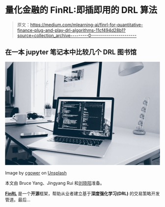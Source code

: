 # 量化金融的 FinRL:即插即用的 DRL 算法

> 原文：<https://medium.com/mlearning-ai/finrl-for-quantitative-finance-plug-and-play-drl-algorithms-11cf494d28b1?source=collection_archive---------0----------------------->

## 在一本 jupyter 笔记本中比较几个 DRL 图书馆

![](img/917e9a2c5696d5ab7a2c78626255d91c.png)

Image by [cgower](https://unsplash.com/@cgower) on [Unsplash](https://unsplash.com/photos/m_HRfLhgABo)

本文由 Bruce Yang、Jingyang Rui 和[刘晓阳](https://twitter.com/XiaoYangLiu10)准备。

[**FinRL**](https://github.com/AI4Finance-Foundation/FinRL) 是一个**开源**框架，帮助从业者建立基于**深度强化学习(DRL)** 的交易策略开发管道。最后…